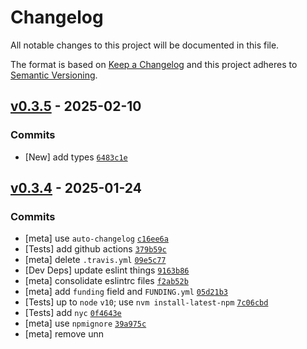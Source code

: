 # Changelog

All notable changes to this project will be documented in this file.

The format is based on [Keep a Changelog](https://keepachangelog.com/en/1.0.0/)
and this project adheres to [Semantic Versioning](https://semver.org/spec/v2.0.0.html).

## [v0.3.5](https://github.com/ljharb/for-each/compare/v0.3.4...v0.3.5) - 2025-02-10

### Commits

- [New] add types [`6483c1e`](https://github.com/ljharb/for-each/commit/6483c1e9b6177e5ca9ba506188300c5a25de26c2)

## [v0.3.4](https://github.com/ljharb/for-each/compare/v0.3.3...v0.3.4) - 2025-01-24

### Commits

- [meta] use `auto-changelog` [`c16ee6a`](https://github.com/ljharb/for-each/commit/c16ee6a125eb3c6d30f626b4b02ec849a63fca28)
- [Tests] add github actions [`379b59c`](https://github.com/ljharb/for-each/commit/379b59c8f282c2281ba668e3e028ad6410afb99b)
- [meta] delete `.travis.yml` [`09e5c77`](https://github.com/ljharb/for-each/commit/09e5c779651215c41bd4727e266a5e7ebb3b0a4d)
- [Dev Deps] update eslint things [`9163b86`](https://github.com/ljharb/for-each/commit/9163b86435be325965f096ac17793a0e783b1c1e)
- [meta] consolidate eslintrc files [`f2ab52b`](https://github.com/ljharb/for-each/commit/f2ab52b6944fe8c1a189957889276950393eddb3)
- [meta] add `funding` field and `FUNDING.yml` [`05d21b3`](https://github.com/ljharb/for-each/commit/05d21b382ccd4627b283d1a31c49935c7d79fd57)
- [Tests] up to `node` `v10`; use `nvm install-latest-npm` [`7c06cbd`](https://github.com/ljharb/for-each/commit/7c06cbdabea81ba029cd466545dea5cb9f24f528)
- [Tests] add `nyc` [`0f4643e`](https://github.com/ljharb/for-each/commit/0f4643e6a572bdc6967a17be8e7b959600edbbd2)
- [meta] use `npmignore` [`39a975c`](https://github.com/ljharb/for-each/commit/39a975c8c6050586b93b5e0a98b20be44d1b38d4)
- [meta] remove unn